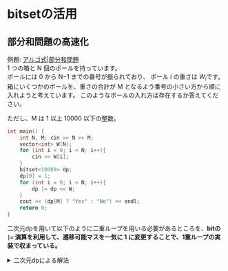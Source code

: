 # bitsetの活用


## 部分和問題の高速化
例題: [アルゴ式|部分和問題](https://algo-method.com/tasks/337)  
1 つの箱と N 個のボールを持っています。  
ボールには 0 から N−1 までの番号が振られており、 ボール i の重さは $W_i$です。  
箱にいくつかのボールを、重さの合計が M となるよう番号の小さい方から順に入れようと考えています。
このようなボールの入れ方は存在するか答えてください。

ただし、M は 1 以上 10000 以下の整数。
```cpp
int main() {
    int N, M; cin >> N >> M;
    vector<int> W(N);
    for (int i = 0; i < N; i++){
        cin >> W[i];
    }
    bitset<10009> dp;
    dp[0] = 1;
    for (int i = 0; i < N; i++){
        dp |= dp << W;
    }
    cout << (dp[M] ? "Yes" : "No") << endl;
    return 0;
}
```
二次元dpを用いて以下のように二重ループを用いる必要があるところを、**bitの `|=` 演算を利用して、遷移可能マスを一気に 1 に変更することで、1重ループの実装で収まっている。**
<details>
<summary>二次元dpによる解法</summary>

```cpp
int main() {
    // 入力
    int N, M;
    cin >> N >> M;
    vector<int> W(N);
    for (int i = 0; i < N; ++i) cin >> W[i];

    // (N+1) × (M+1) のマスを用意する
    vector<vector<bool>> dp(N+1, vector<bool>(M+1, false));

    // 初期状態 (左上のマスにコマがありうる)
    dp[0][0] = true;

    // 各マス (i, j) から「真下」「右下」へコマを渡していく
    for (int i = 0; i < N; ++i) {
        for (int j = 0; j <= M; ++j) {
            // マス (i, j) にコマが行く可能性がない場合はスキップ
            if (!dp[i][j]) continue;

            // 真下マスへコマを渡す
            dp[i+1][j] = true;

            // 右下マス (あるならば) へコマを渡す
            if (j+W[i] <= M) dp[i+1][j+W[i]] = true;
        }
    }

    // 答え
    if (dp[N][M]) cout << "Yes" << endl;
    else cout << "No" << endl;
}
```

</details>